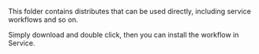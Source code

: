 This folder contains distributes that can be used directly, including service workflows and so on.

Simply download and double click, then you can install the workflow in Service.
